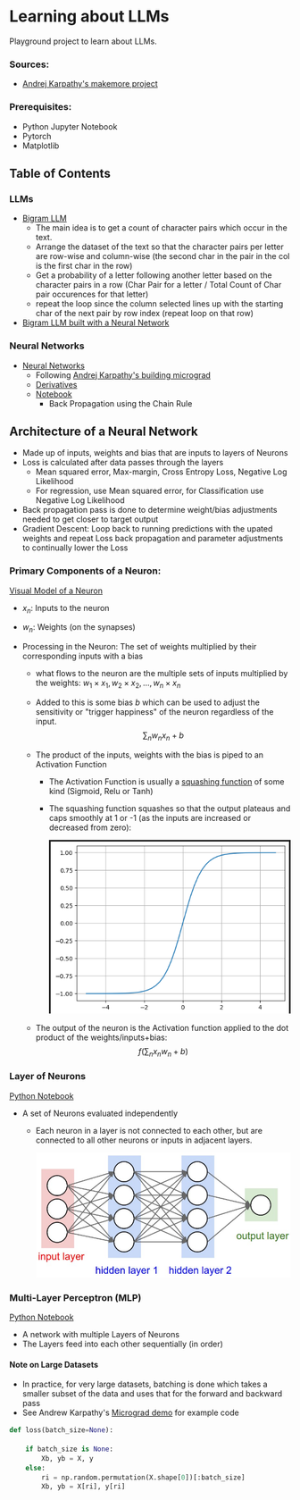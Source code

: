 # Learning about LLMs

Playground project to learn about LLMs.

### Sources:

- [Andrej Karpathy's makemore project](https://www.youtube.com/watch?v=PaCmpygFfXo)

### Prerequisites:

- Python Jupyter Notebook
- Pytorch
- Matplotlib

## Table of Contents

### LLMs

- [Bigram LLM](./bigramllm.ipynb)
  - The main idea is to get a count of character pairs which occur in the text.
  - Arrange the dataset of the text so that the character pairs per letter are row-wise and column-wise (the second char in the pair in the col is the first char in the row)
  - Get a probability of a letter following another letter based on the character pairs in a row (Char Pair for a letter / Total Count of Char pair occurences for that letter)
  - repeat the loop since the column selected lines up with the starting char of the next pair by row index (repeat loop on that row)
- [Bigram LLM built with a Neural Network](./bigrams_neuralnetwork.ipynb)

### Neural Networks

- [Neural Networks](./NeuralNetworks/)
  - Following [Andrej Karpathy's building micrograd](https://www.youtube.com/watch?v=VMj-3S1tku0&list=PLAqhIrjkxbuWI23v9cThsA9GvCAUhRvKZ)
  - [Derivatives](./NeuralNetworks/derivatives.ipynb)
  - [Notebook](./NeuralNetworks/neural_network.ipynb)
    - Back Propagation using the Chain Rule

## Architecture of a Neural Network

- Made up of inputs, weights and bias that are inputs to layers of Neurons
- Loss is calculated after data passes through the layers
  - Mean squared error, Max-margin, Cross Entropy Loss, Negative Log Likelihood
  - For regression, use Mean squared error, for Classification use Negative Log Likelihood
- Back propagation pass is done to determine weight/bias adjustments needed to get closer to target output
- Gradient Descent: Loop back to running predictions with the upated weights and repeat Loss back propagation and parameter adjustments to continually lower the Loss

### Primary Components of a Neuron:

[Visual Model of a Neuron](https://cs231n.github.io/neural-networks-1/)

- $x_n$: Inputs to the neuron
- $w_n$: Weights (on the synapses)
- Processing in the Neuron: The set of weights multiplied by their corresponding inputs with a bias

  - what flows to the neuron are the multiple sets of inputs multiplied by the weights: $w_1 \times x_1, w_2 \times x_2, \ldots, w_n \times x_n$
  - Added to this is some bias $b$ which can be used to adjust the sensitivity or "trigger happiness" of the neuron regardless of the input.
    $$\sum_n w_n x_n + b$$
  - The product of the inputs, weights with the bias is piped to an Activation Function

    - The Activation Function is usually a [squashing function](https://en.wikipedia.org/wiki/Hyperbolic_functions) of some kind (Sigmoid, Relu or Tanh)
    - The squashing function squashes so that the output plateaus and caps smoothly at 1 or -1 (as the inputs are increased or decreased from zero):

      ![tanh function](./tanh.png)

  - The output of the neuron is the Activation function applied to the dot product of the weights/inputs+bias:
    $$f\left(\sum_n x_n w_n + b\right)$$

### Layer of Neurons

[Python Notebook](./NeuralNetworks/neural_network.ipynb)

- A set of Neurons evaluated independently

  - Each neuron in a layer is not connected to each other, but are connected to all other neurons or inputs in adjacent layers.

    ![Nueron Layers](./neural_net.jpeg)

### Multi-Layer Perceptron (MLP)

[Python Notebook](./NeuralNetworks/neural_network.ipynb)

- A network with multiple Layers of Neurons
- The Layers feed into each other sequentially (in order)

#### Note on Large Datasets

- In practice, for very large datasets, batching is done which takes a smaller subset of the data and uses that for the forward and backward pass
- See Andrew Karpathy's [Micrograd demo](https://github.com/karpathy/micrograd/blob/master/demo.ipynb) for example code

```Python
def loss(batch_size=None):

    if batch_size is None:
        Xb, yb = X, y
    else:
        ri = np.random.permutation(X.shape[0])[:batch_size]
        Xb, yb = X[ri], y[ri]
```

